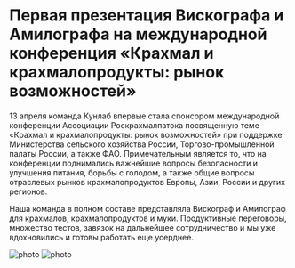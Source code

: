 # Первая презентация Вискографа и Амилографа на международной конференция «Крахмал и крахмалопродукты: рынок возможностей»

13 апреля команда Кунлаб впервые стала спонсором международной конференции Ассоциации Роскрахмалпатока посвященную теме «Крахмал и крахмалопродукты: рынок возможностей» при поддержке Министерства сельского хозяйства России, Торгово-промышленной палаты России, а также ФАО.
Примечательным является то, что на конференции поднимались важнейшие вопросы безопасности и улучшения питания, борьбы с голодом, а также общие вопросы отраслевых рынков крахмалопродуктов Европы, Азии, России и других регионов.

Наша команда в полном составе представляла Вискограф и Амилограф для крахмалов, крахмалопродуктов и муки. Продуктивные переговоры, множество тестов, завязок на дальнейшее сотрудничество и мы уже вдохновились и готовы работать еще усерднее.

![photo](photos/pic1.jpg " ")
![photo](photos/pic2.jpg " ")
